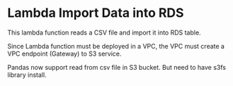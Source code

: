# Lambda Import Data into RDS

This lambda function reads a CSV file and import it into RDS table.

Since Lambda function must be deployed in a VPC, the VPC must create a VPC endpoint (Gateway) to S3 service.

Pandas now support read from csv file in S3 bucket. But need to have s3fs library install.
